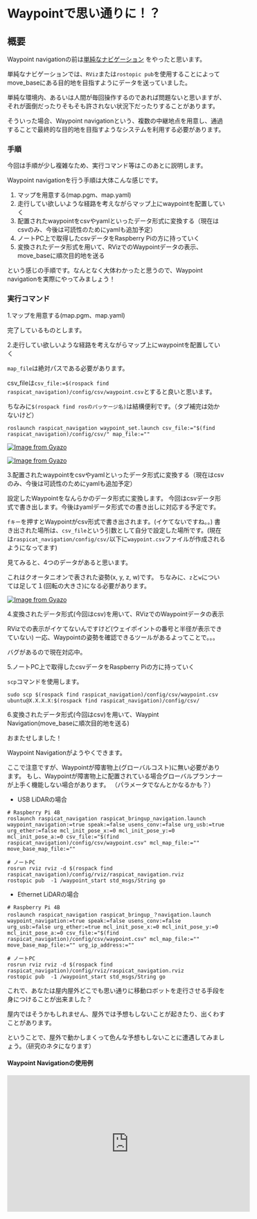 # Waypointで思い通りに！？

## 概要
Waypoint navigationの前は[単純なナビゲーション](https://uhobeike.github.io/raspicat_documentation/document/lets_move/navigation/Raspberry%20Pi%20Cat%20V2/raspi4_only_navigation/)
をやったと思います。

単純なナビゲーションでは、`RViz`または`rostopic pub`を使用することによってmove_baseにある目的地を目指すようにデータを送っていました。

単純な環境内、あるいは人間が毎回操作するのであれば問題ないと思いますが、それが面倒だったりそもそも許されない状況下だったりすることがあります。

そういった場合、Waypoint navigationという、複数の中継地点を用意し、通過することで最終的な目的地を目指すようなシステムを利用する必要があります。

### 手順

今回は手順が少し複雑なため、実行コマンド等はこのあとに説明します。

Waypoint navigationを行う手順は大体こんな感じです。

1. マップを用意する(map.pgm、map.yaml)
2. 走行してい欲しいような経路を考えながらマップ上にwaypointを配置していく
3. 配置されたwaypointをcsvやyamlといったデータ形式に変換する（現在はcsvのみ、今後は可読性のためにyamlも追加予定）
4. ノートPC上で取得したcsvデータをRaspberry Piの方に持っていく
5. 変換されたデータ形式を用いて、RVizでのWaypointデータの表示、move_baseに順次目的地を送る

という感じの手順です。なんとなく大体わかったと思うので、Waypoint navigationを実際にやってみましょう！


### 実行コマンド

1.マップを用意する(map.pgm、map.yaml)

完了しているものとします。

2.走行してい欲しいような経路を考えながらマップ上にwaypointを配置していく

`map_file`は絶対パスである必要があります。

csv_fileは`csv_file:=$(rospack find raspicat_navigation)/config/csv/waypoint.csv`とすると良いと思います。

ちなみに`$(rospack find rosのパッケージ名)`は結構便利です。（タブ補完は効かないけど）

```
roslaunch raspicat_navigation waypoint_set.launch csv_file:="$(find raspicat_navigation)/config/csv/" map_file:=""
```

[![Image from Gyazo](https://i.gyazo.com/e444bb08c33a7823be7f12108d77dc36.png)](https://gyazo.com/e444bb08c33a7823be7f12108d77dc36)

[![Image from Gyazo](https://i.gyazo.com/8da33d5f9af7d9e3583dab1a062edeb7.png)](https://gyazo.com/8da33d5f9af7d9e3583dab1a062edeb7)

3.配置されたwaypointをcsvやyamlといったデータ形式に変換する（現在はcsvのみ、今後は可読性のためにyamlも追加予定）

設定したWaypointをなんらかのデータ形式に変換します。
今回はcsvデータ形式で書き出します。今後はyamlデータ形式での書き出しに対応する予定です。

`fキー`を押すとWaypointがcsv形式で書き出されます。(イケてないですね。。)
書き出された場所は、`csv_file`という引数として自分で設定した場所です。(現在は`raspicat_navigation/config/csv/`以下に`waypoint.csv`ファイルが作成されるようになってます)

見てみると、4つのデータがあると思います。

これはクオータニオンで表された姿勢(x, y, z, w)です。
ちなみに、`z`と`w`については足して１(回転の大きさ)になる必要があります。

[![Image from Gyazo](https://i.gyazo.com/ebf786903cf19e6b741f12d268316f0f.png)](https://gyazo.com/ebf786903cf19e6b741f12d268316f0f)

4.変換されたデータ形式(今回はcsv)を用いて、RVizでのWaypointデータの表示

RVizでの表示がイケてないんですけど(ウェイポイントの番号と半径が表示できていない)
一応、Waypointの姿勢を確認できるツールがあるよってことで。。。

バグがあるので現在対応中。

5.ノートPC上で取得したcsvデータをRaspberry Piの方に持っていく

`scp`コマンドを使用します。

```
sudo scp $(rospack find raspicat_navigation)/config/csv/waypoint.csv ubuntu@X.X.X.X:$(rospack find raspicat_navigation)/config/csv/
```

6.変換されたデータ形式(今回はcsv)を用いて、Waypint Navigation(move_baseに順次目的地を送る)

おまたせしました！

Waypoint Navigationがようやくできます。

ここで注意ですが、Waypointが障害物上(グローバルコスト)に無い必要があります。
もし、Waypointが障害物上に配置されている場合グローバルプランナーが上手く機能しない場合があります。
（パラメータでなんとかなるかも？）

* USB LiDARの場合

```
# Raspberry Pi 4B
roslaunch raspicat_navigation raspicat_bringup_navigation.launch waypoint_navigation:=true speak:=false usens_conv:=false urg_usb:=true urg_ether:=false mcl_init_pose_x:=0 mcl_init_pose_y:=0 mcl_init_pose_a:=0 csv_file:="$(find raspicat_navigation)/config/csv/waypoint.csv" mcl_map_file:="" move_base_map_file:="" 
```

```
# ノートPC
rosrun rviz rviz -d $(rospack find raspicat_navigation)/config/rviz/raspicat_navigation.rviz
rostopic pub  -1 /waypoint_start std_msgs/String go
```

* Ethernet LiDARの場合

```
# Raspberry Pi 4B
roslaunch raspicat_navigation raspicat_bringup_？navigation.launch waypoint_navigation:=true speak:=false usens_conv:=false urg_usb:=false urg_ether:=true mcl_init_pose_x:=0 mcl_init_pose_y:=0 mcl_init_pose_a:=0 csv_file:="$(find raspicat_navigation)/config/csv/waypoint.csv" mcl_map_file:="" move_base_map_file:="" urg_ip_address:=""
```

```
# ノートPC
rosrun rviz rviz -d $(rospack find raspicat_navigation)/config/rviz/raspicat_navigation.rviz
rostopic pub  -1 /waypoint_start std_msgs/String go
```

これで、あなたは屋内屋外どこでも思い通りに移動ロボットを走行させる手段を身につけることが出来ました？

屋内ではそうかもしれません、屋外では予想もしないことが起きたり、出くわすことがあります。

ということで、屋外で動かしまくって色んな予想もしないことに遭遇してみましょう。（研究のネタになります）

#### Waypoint Navigationの使用例

<iframe width="560" height="315" src="https://www.youtube.com/embed/Dgd2tOCEYno" title="YouTube video player" frameborder="0" allow="accelerometer; autoplay; clipboard-write; encrypted-media; gyroscope; picture-in-picture" allowfullscreen></iframe>